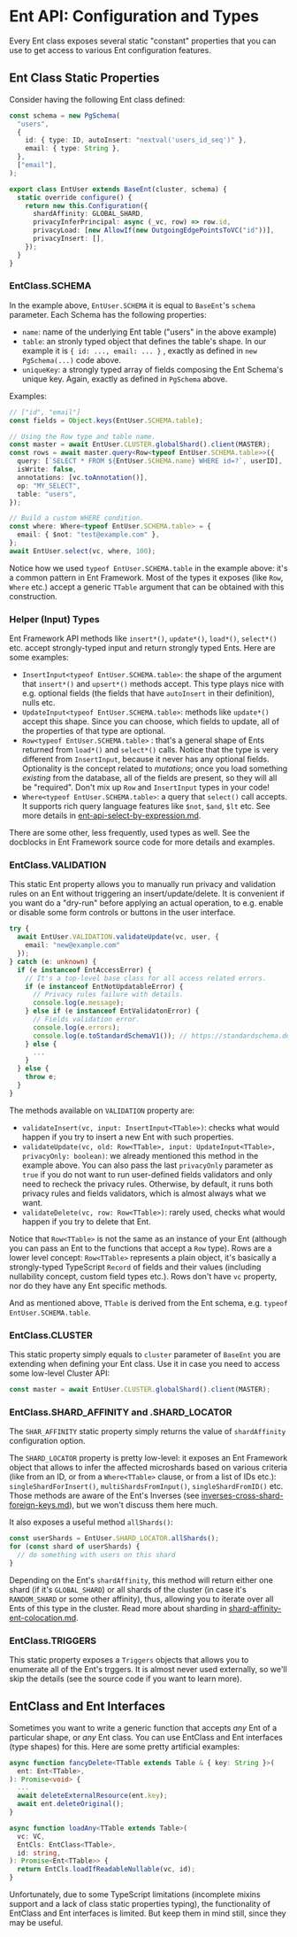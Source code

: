 # Ent API: Configuration and Types

Every Ent class exposes several static "constant" properties that you can use to get access to various Ent configuration features.

## Ent Class Static Properties

Consider having the following Ent class defined:

```typescript
const schema = new PgSchema(
  "users",
  {
    id: { type: ID, autoInsert: "nextval('users_id_seq')" },
    email: { type: String },
  },
  ["email"],
);

export class EntUser extends BaseEnt(cluster, schema) {
  static override configure() {
    return new this.Configuration({
      shardAffinity: GLOBAL_SHARD,
      privacyInferPrincipal: async (_vc, row) => row.id,
      privacyLoad: [new AllowIf(new OutgoingEdgePointsToVC("id"))],
      privacyInsert: [],
    });
  }
}
```

### EntClass.SCHEMA

In the example above, `EntUser.SCHEMA`  it is equal to `BaseEnt`'s `schema` parameter. Each Schema has the following properties:

* `name`: name of the underlying Ent table ("users" in the above example)
* `table`: an stronly typed object that defines the table's shape. In our example it is `{ id: ..., email: ... }` ,  exactly as defined in `new PgSchema(...)` code above.
* `uniqueKey`: a strongly typed array of fields composing the Ent Schema's unique key. Again, exactly as defined in `PgSchema` above.

Examples:

```typescript
// ["id", "email"]
const fields = Object.keys(EntUser.SCHEMA.table);

// Using the Row type and table name.
const master = await EntUser.CLUSTER.globalShard().client(MASTER);
const rows = await master.query<Row<typeof EntUser.SCHEMA.table>>({
  query: [`SELECT * FROM ${EntUser.SCHEMA.name} WHERE id=?`, userID],
  isWrite: false,
  annotations: [vc.toAnnotation()],
  op: "MY_SELECT",
  table: "users",
});

// Build a custom WHERE condition.
const where: Where<typeof EntUser.SCHEMA.table> = { 
  email: { $not: "test@example.com" },
};
await EntUser.select(vc, where, 100);
```

Notice how we used `typeof EntUser.SCHEMA.table` in the example above: it's a common pattern in Ent Framework. Most of the types it exposes (like `Row`, `Where` etc.) accept a generic `TTable` argument that can be obtained with this construction.

### Helper (Input) Types

Ent Framework API methods like `insert*()`, `update*()`, `load*()`, `select*()`  etc. accept strongly-typed input and return strongly typed Ents. Here are some examples:

* `InsertInput<typeof EntUser.SCHEMA.table>`: the shape of the argument that `insert*()`  and `upsert*()`  methods accept. This type plays nice with e.g. optional fields (the fields that have `autoInsert`  in their definition), nulls etc.
* `UpdateInput<typeof EntUser.SCHEMA.table>`: methods like `update*()`  accept this shape. Since you can choose, which fields to update, all of the properties of that type are optional.
* `Row<typeof EntUser.SCHEMA.table>` : that's a general shape of Ents returned from `load*()`  and  `select*()`  calls. Notice that the type is very different from `InsertInput`, because it never has any optional fields. Optionality is the concept related to _mutations_; once you load something _existing_ from the database, all of the fields are present, so they will all be "required". Don't mix up `Row`  and `InsertInput` types in your code!
* `Where<typeof EntUser.SCHEMA.table>`: a query that `select()`  call accepts. It supports rich query language features like `$not`, `$and`, `$lt`  etc. See more details in [ent-api-select-by-expression.md](getting-started/ent-api-select-by-expression.md "mention").

There are some other, less frequently, used types as well. See the docblocks in Ent Framework source code for more details and examples.

### EntClass.VALIDATION

This static Ent property allows you to manually run  privacy and validation rules on an Ent without triggering an insert/update/delete. It is convenient if you want do a "dry-run" before applying an actual operation, to e.g. enable or disable some form controls or buttons in the user interface.

```typescript
try {
  await EntUser.VALIDATION.validateUpdate(vc, user, {
    email: "new@example.com"
  });
} catch (e: unknown) {
  if (e instanceof EntAccessError) {
    // It's a top-level base class for all access related errors.
    if (e instanceof EntNotUpdatableError) {
      // Privacy rules failure with details.
      console.log(e.message);
    } else if (e instanceof EntValidatonError) {
      // Fields validation error.
      console.log(e.errors);
      console.log(e.toStandardSchemaV1()); // https://standardschema.dev
    } else {
      ...
    }
  } else {
    throw e;
  }
}
```

The methods available on `VALIDATION` property are:

* `validateInsert(vc, input: InsertInput<TTable>)`: checks what would happen if you try to insert a new Ent with such properties.&#x20;
* `validateUpdate(vc, old: Row<TTable>, input: UpdateInput<TTable>, privacyOnly: boolean)`: we already mentioned this method in the example above. You can also pass the last `privacyOnly` parameter as `true` if you do not want to run user-defined fields validators and only need to recheck the privacy rules. Otherwise, by default, it runs both privacy rules and fields validators, which is almost always what we want.
* `validateDelete(vc, row: Row<TTable>)`: rarely used, checks what would happen if you try to delete that Ent.&#x20;

Notice that `Row<TTable>` is not the same as an instance of your Ent (although you can pass an Ent to the functions that accept a `Row` type). Rows are a lower level concept: `Row<TTable>` represents a plain object, it's basically a strongly-typed TypeScript `Record` of fields and their values (including nullability concept, custom field types etc.). Rows don't have `vc` property, nor do they have any Ent specific methods.&#x20;

And as mentioned above, `TTable` is derived from the Ent schema, e.g.  `typeof EntUser.SCHEMA.table`.

### EntClass.CLUSTER

This static property simply equals to `cluster` parameter of `BaseEnt` you are extending when defining your Ent class. Use it in case you need to access some low-level Cluster API:

```typescript
const master = await EntUser.CLUSTER.globalShard().client(MASTER);
```

### EntClass.SHARD\_AFFINITY and .SHARD\_LOCATOR

The `SHAR_AFFINITY` static property simply returns the value of `shardAffinity` configuration option.

The `SHARD_LOCATOR` property is pretty low-level: it exposes an Ent Framework object that allows to infer the affected microshards based on various criteria (like from an ID, or from a `Where<TTable>` clause, or from a list of IDs etc.): `singleShardForInsert()`, `multiShardsFromInput()`, `singleShardFromID()` etc. Those methods are aware of the Ent's Inverses (see [inverses-cross-shard-foreign-keys.md](scalability/inverses-cross-shard-foreign-keys.md "mention")), but we won't discuss them here much.

It also exposes a useful method `allShards()`:

```typescript
const userShards = EntUser.SHARD_LOCATOR.allShards();
for (const shard of userShards) {
  // do something with users on this shard
}
```

Depending on the Ent's `shardAffinity`, this method will return either one shard (if it's `GLOBAL_SHARD`) or all shards of the cluster (in case it's `RANDOM_SHARD` or some other affinity), thus, allowing you to iterate over all Ents of this type in the cluster. Read more about sharding in [shard-affinity-ent-colocation.md](scalability/shard-affinity-ent-colocation.md "mention").

### EntClass.TRIGGERS&#x20;

This static property exposes a `Triggers` objects that allows you to enumerate all of the Ent's trggers. It is almost never used externally, so we'll skip the details (see the source code if you want to learn more).

## EntClass and Ent Interfaces

Sometimes you want to write a generic function that accepts _any_ Ent of a particular shape, or _any_ Ent class. You can use EntClass and Ent interfaces (type shapes) for this. Here are some pretty artificial examples:

```typescript
async function fancyDelete<TTable extends Table & { key: String }>(
  ent: Ent<TTable>,
): Promise<void> {
  ...
  await deleteExternalResource(ent.key);
  await ent.deleteOriginal();
}

async function loadAny<TTable extends Table>(
  vc: VC,
  EntCls: EntClass<TTable>,
  id: string,
): Promise<Ent<TTable>> {
  return EntCls.loadIfReadableNullable(vc, id);
}
```

Unfortunately, due to some TypeScript limitations (incomplete mixins support and a lack of class static properties typing), the functionality of EntClass and Ent interfaces is limited. But keep them in mind still, since they may be useful.
